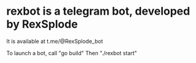 # rexbot is a telegram bot, developed by RexSplode
It is available at t.me/@RexSplode_bot

To launch a bot, call "go build"
Then "./rexbot start"
